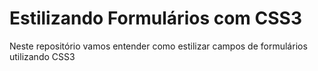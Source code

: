 # Estilizando Formulários com CSS3

Neste repositório vamos entender como estilizar campos de formulários utilizando CSS3